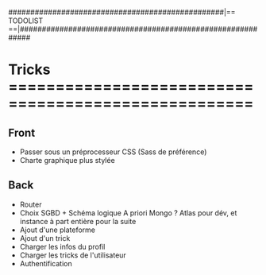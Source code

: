 #################################################|== TODOLIST ==|###########################################################


# Tricks ====================================================

## Front
- Passer sous un préprocesseur CSS (Sass de préférence)
- Charte graphique plus stylée

## Back
- Router
- Choix SGBD + Schéma logique
A priori Mongo ? Atlas pour dév, et instance à part entière pour la suite
- Ajout d'une plateforme
- Ajout d'un trick
- Charger les infos du profil
- Charger les tricks de l'utilisateur
- Authentification

